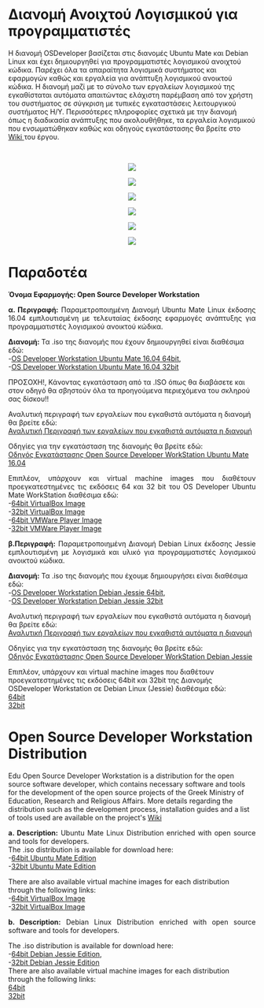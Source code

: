 #  Διανομή Ανοιχτού Λογισμικού για προγραμματιστές

<p align="justify">

H διανομή OSDeveloper βασίζεται στις διανομές Ubuntu Mate και Debian Linux και έχει δημιουργηθεί για προγραμματιστές λογισμικού ανοιχτού κώδικα. Παρέχει όλα τα απαραίτητα 
λογισμικά συστήματος και εφαρμογών καθώς και εργαλεία για ανάπτυξη λογισμικού ανοικτού κώδικα. Η διανομή μαζί με το σύνολο των εργαλείων λογισμικού της εγκαθίσταται αυτόματα απαιτώντας ελάχιστη παρέμβαση από τον χρήστη του συστήματος σε σύγκριση με τυπικές εγκαταστάσεις λειτουργικού συστήματος H/Y. 
Περισσότερες πληροφορίες σχετικά με την διανομή όπως η διαδικασία ανάπτυξης που ακολουθήθηκε, τα εργαλεία λογισμικού που ενσωματώθηκαν καθώς και οδηγούς εγκατάστασης θα βρείτε στο
<A href="https://git.minedu.gov.gr/itminedu/edu_developers/wikis/home"> Wiki </A> του έργου. 
</p>
<br>

<p align="center">

  <img src="http://ostdev.minedu.gov.gr/~pgeorg/assets/pictures/UbuntuMate1.png"/>
</p>

<p align="center">
  <img src="http://ostdev.minedu.gov.gr/~pgeorg/assets/pictures/UbuntuMate4.png"/>
</p>

<p align="center">

   <img src="http://ostdev.minedu.gov.gr/~pgeorg/assets/pictures/UbuntuMate2.png"/>
</p>

<p align="center">

  <img src="http://ostdev.minedu.gov.gr/~pgeorg/assets/pictures/UbuntuMate3.png"/>
</p>

<p align="center">
  <img src="http://ostdev.minedu.gov.gr/~pgeorg/assets/pictures/OSDeveloperWorkstation1.png"/>
</p>

</p>
<p align="center">
  <img src="http://ostdev.minedu.gov.gr/~pgeorg/assets/pictures/OSDeveloperWorkstation2.png"/>
</p>



# Παραδοτέα
**Όνομα Εφαρμογής: Open Source Developer Workstation**

<p align="justify">
<b>α. Περιγραφή:</b> Παραμετροποιημένη Διανομή Ubuntu Mate Linux έκδοσης 16.04 εμπλουτισμένη με τελευταίας έκδοσης εφαρμογές ανάπτυξης για προγραμματιστές λογισμικού ανοικτού κώδικα.
<br>
</p>

<b>Διανομή:</b> Τα .iso της διανομής που έχουν δημιουργηθεί είναι διαθέσιμα εδώ:
<br>
-<A href="https://pithos.okeanos.grnet.gr/public/1IEGW2tCtjE20zYruVC2H3">OS Developer Workstation Ubuntu Mate 16.04 64bit</A>,<br>
-<A href="https://pithos.okeanos.grnet.gr/public/REbrRkMMFiJJcySBHLNO55">OS Developer Workstation Ubuntu Mate 16.04 32bit</A>

<p align="justify">

ΠΡΟΣΟΧΗ!, Κάνοντας εγκατάσταση από τα .ISO όπως θα διαβάσετε και στον οδηγό θα σβηστούν όλα τα προηγούμενα περιεχόμενα του σκληρού σας δίσκου!!
</p>

Αναλυτική περιγραφή των εργαλείων που εγκαθιστά αυτόματα η διανομή θα βρείτε εδώ:<br>
<A href="http://ostdev.minedu.gov.gr/~pgeorg/assets/pdf/OSDeveloperUbuntuMateContentsv1.0.pdf">Αναλυτική Περιγραφή των εργαλείων που εγκαθιστά αυτόματα η διανομή</A>

Οδηγίες για την εγκατάσταση της διανομής θα βρείτε εδώ:<br>
<A href="https://git.minedu.gov.gr/itminedu/edu_developers/raw/master/%CE%BF%CE%B4%CE%B7%CE%B3%CF%8C%CF%82-%CE%B5%CE%B3%CE%BA%CE%B1%CF%84%CE%AC%CF%83%CF%84%CE%B1%CF%83%CE%B7%CF%82-ubuntu_developer.pdf">Οδηγός Εγκατάστασης Open Source Developer WorkStation Ubuntu Mate 16.04</A>
<br>

<p align="justify">
Επιπλέον, υπάρχουν και virtual machine images που διαθέτουν προεγκατεστημένες τις εκδόσεις 64 και 32 bit του OS Developer Ubuntu Mate WorkStation διαθέσιμα εδώ:
<br>
-<A href="https://pithos.okeanos.grnet.gr/public/TqB4pZ47aN41cfoFXjNLQ">64bit VirtualBox Image</A>
<br>
-<A href="https://pithos.okeanos.grnet.gr/public/MkpCYMUTuyz7VW0w1oPsP2">32bit VirtualBox Image</A>
<br>
-<A href="">64bit VMWare Player Image</A>
<br>
-<A href="">32bit VMWare Player Image</A>
</p>

<p align="justify">
<b>β.Περιγραφή:</b> Παραμετροποιημένη Διανομή Debian Linux έκδοσης Jessie εμπλουτισμένη με λογισμικά και υλικό για προγραμματιστές λογισμικού ανοικτού κώδικα.
</p>
<b>Διανομή:</b> Τα .iso της διανομής που έχουμε δημιουργήσει είναι διαθέσιμα εδώ:
<br>
-<A href="https://pithos.okeanos.grnet.gr/public/8Wr5zLcqY4ixkPKgGtA175">OS Developer Workstation Debian Jessie 64bit</A>,
<br>
-<A href="https://pithos.okeanos.grnet.gr/public/CWBYvOVSSVpG1XBPfllKt4">OS Developer Workstation Debian Jessie 32bit</A>
<br>

Αναλυτική περιγραφή των εργαλείων που εγκαθιστά αυτόματα η διανομή θα βρείτε εδώ:
<br>
<A href="https://git.minedu.gov.gr/itminedu/edu_developers/blob/master/%CE%95%CF%81%CE%B3%CE%B1%CE%BB%CE%B5%CE%AF%CE%B1%20%CE%94%CE%B9%CE%B1%CE%BD%CE%BF%CE%BC%CE%AE%CF%82.pdf">Αναλυτική Περιγραφή των εργαλείων που εγκαθιστά αυτόματα η διανομή</A>
<br>

Οδηγίες για την εγκατάσταση της διανομής θα βρείτε εδώ:
<br>
<A href="https://git.minedu.gov.gr/itminedu/edu_developers/blob/master/%CE%9F%CE%B4%CE%B7%CE%B3%CF%8C%CF%82-%CE%B5%CE%B3%CE%BA%CE%B1%CF%84%CE%AC%CF%83%CF%84%CE%B1%CF%83%CE%B7%CF%82-developer.pdf">Οδηγός Εγκατάστασης Open Source Developer WorkStation Debian Jessie</A>
<br>

Επιπλέον, υπάρχουν και virtual machine images που διαθέτουν προεγκατεστημένες τις εκδόσεις 64bit και 32bit της Διανομής OSDeveloper Workstation σε Debian Linux (Jessie) διαθέσιμα εδώ:<br>
<A href="https://pithos.okeanos.grnet.gr/public/7J3Uu9eVhNu1FOQgykHFg5">64bit</A>
<br>
<A href="https://pithos.okeanos.grnet.gr/public/KPhchFeBNGloOxWSHMKtv6">32bit</A>
</p>


# Open Source Developer Workstation Distribution

<p align="justify">

Edu Open Source Developer Workstation is a distribution for the open source software developer, which contains necessary software and tools for the development of the open source projects of the Greek Ministry of Education, Research and Religious Affairs. 
More details regarding the distribution such as the development process, installation guides and a list of tools used are available on the project's 
<A href="https://git.minedu.gov.gr/itminedu/edu_developers/wikis/home"> Wiki</A>
</p>

<p align="justify">
<b>a. Description:</b> Ubuntu Mate Linux Distribution enriched with open source and tools for developers.
<br>
The .iso distribution is available for download here:
<br>
-<A href="https://pithos.okeanos.grnet.gr/public/1IEGW2tCtjE20zYruVC2H3">64bit Ubuntu Mate Edition</A>
<br>
-<A href="https://pithos.okeanos.grnet.gr/public/REbrRkMMFiJJcySBHLNO55">32bit Ubuntu Mate Edition</A>
<br>

There are also available virtual machine images for each distribution through the following links:
<br>
-<A href="https://pithos.okeanos.grnet.gr/public/TqB4pZ47aN41cfoFXjNLQ">64bit VirtualBox Image</A>
<br>
-<A href="https://pithos.okeanos.grnet.gr/public/MkpCYMUTuyz7VW0w1oPsP2">32bit VirtualBox Image</A>
</p>

<p align="justify">
<b>b. Description:</b> Debian Linux Distribution enriched with open source software and tools for developers.
<br>

The .iso distribution is available for download here:
<br>
-<A href="https://pithos.okeanos.grnet.gr/public/8Wr5zLcqY4ixkPKgGtA175">64bit Debian Jessie Edition</A>,
<br>
-<A href="https://pithos.okeanos.grnet.gr/public/CWBYvOVSSVpG1XBPfllKt4">32bit Debian Jessie Edition</A>
<br>
There are also available virtual machine images for each distribution through the following links:
<br>
<A href="https://pithos.okeanos.grnet.gr/public/7J3Uu9eVhNu1FOQgykHFg5">64bit</A>
<br>
<A href="https://pithos.okeanos.grnet.gr/public/KPhchFeBNGloOxWSHMKtv6">32bit</A>
</p>
